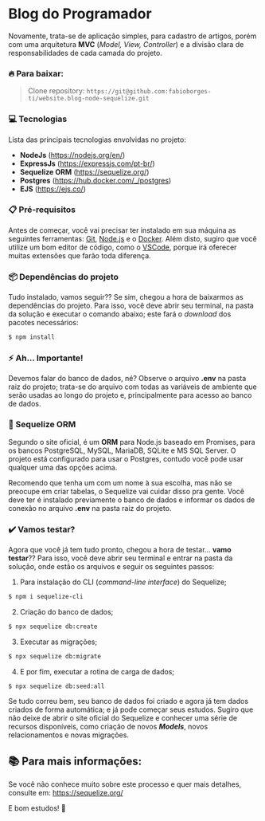 # Blog do Programador 
Novamente, trata-se de aplicação simples, para cadastro de artigos, porém com uma arquitetura **MVC** (*Model, View, Controller*) e a divisão clara de responsabilidades de cada camada do projeto. 

### 🔥 Para baixar:
> Clone repository:
> `https://git@github.com:fabioborges-ti/website.blog-node-sequelize.git`

### 💻 Tecnologias
Lista das principais tecnologias envolvidas no projeto:
- **NodeJs** (https://nodejs.org/en/)
- **ExpressJs** (https://expressjs.com/pt-br/)
- **Sequelize ORM** (https://sequelize.org/)
- **Postgres** (https://hub.docker.com/_/postgres)
- **EJS** (https://ejs.co/)

### 📋 Pré-requisitos
Antes de começar, você vai precisar ter instalado em sua máquina as seguintes ferramentas: [Git]([https://git-scm.com](https://git-scm.com/)), [Node.js]([https://nodejs.org/en/](https://nodejs.org/en/)) e o [Docker]([https://docs.docker.com/desktop/](https://docs.docker.com/desktop/)). Além disto, sugiro que você utilize um bom editor de código, como o [VSCode]([https://code.visualstudio.com/]  (https://code.visualstudio.com/)), porque irá oferecer muitas extensões que farão toda diferença.

### 📦 Dependências do projeto
Tudo instalado, vamos seguir?? Se sim, chegou a hora de baixarmos as dependências do projeto. Para isso, você deve abrir seu terminal, na pasta da solução e executar o comando abaixo; este fará o _download_ dos pacotes necessários:
```bash
$ npm install
```
### ⚡ Ah... Importante!
Devemos falar do banco de dados, né?
Observe o arquivo **.env** na pasta raiz do projeto; trata-se do arquivo com todas as variáveis de ambiente que serão usadas ao longo do projeto e, principalmente para acesso ao banco de dados. 

### 🔨 Sequelize ORM
Segundo o site oficial, é um **ORM** para Node.js baseado em Promises, para os bancos PostgreSQL, MySQL, MariaDB, SQLite e MS SQL Server. O projeto está configurado para usar o Postgres, contudo você pode usar qualquer uma das opções acima. 

Recomendo que tenha um com um nome à sua escolha, mas não se preocupe em criar tabelas, o Sequelize vai cuidar disso pra gente. Você deve ter é instalado previamente o banco de dados e informar os dados de conexão no arquivo  **.env** na pasta raiz do projeto.

### ✔️ Vamos testar?
Agora que você já tem tudo pronto, chegou a hora de testar... **vamo testar**?? Para isso, você deve abrir seu terminal e entrar na pasta da solução, onde estão os arquivos e seguir os seguintes passos:

1. Para instalação do CLI (*command-line interface*) do Sequelize;
```bash
$ npm i sequelize-cli
```
2. Criação do banco de dados;
```bash
$ npx sequelize db:create 
```
3. Executar as migrações;
```bash
$ npx sequelize db:migrate  
```
4. E por fim, executar a rotina de carga de dados;
```bash
$ npx sequelize db:seed:all
```
Se tudo correu bem, seu banco de dados foi criado e agora já tem dados criados de forma automática; e já pode começar seus estudos. Sugiro que não deixe de abrir o site oficial do Sequelize e conhecer uma série de recursos disponíveis, como criação de novos ***Models***, novos relacionamentos e novas migrações. 

## 📚 Para mais informações:
Se você não conhece muito sobre este processo e quer mais detalhes, consulte em: https://sequelize.org/

E bom estudos! 🚀
